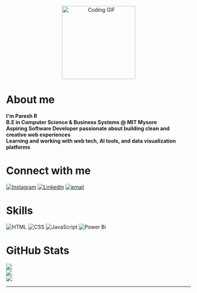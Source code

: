 <p align="center">
  <img src="https://media.giphy.com/media/qgQUggAC3Pfv687qPC/giphy.gif" width="200" alt="Coding GIF"/>
</p>

# About me
**I'm Paresh R**<br>
**B.E in Computer Science & Business Systems @ MIT Mysore** <br>
**Aspiring Software Developer passionate about building clean and creative web experiences**  
**Learning and working with web tech, AI tools, and data visualization platforms** 

# Connect with me
[![Instagram](https://img.shields.io/badge/Instagram-%23E4405F.svg?logo=Instagram&logoColor=white)](https://instagram.com/paresh_gowda) 
[![LinkedIn](https://img.shields.io/badge/LinkedIn-%230077B5.svg?logo=linkedin&logoColor=white)](https://linkedin.com/in/paresh-r-38095a356?lipi=urn%3Ali%3Apage%3Ad_flagship3_profile_view_base_contact_details%3BSlMaApBASieNonqfzjqBWQ%3D%3D) 
[![email](https://img.shields.io/badge/Email-D14836?logo=gmail&logoColor=white)](mailto:pareshgowda16@gmail.com) 

# Skills
![HTML](https://img.shields.io/badge/html-%23E34F26.svg?style=for-the-badge&logo=html&logoColor=white) 
![CSS](https://img.shields.io/badge/css-%231572B6.svg?style=for-the-badge&logo=css&logoColor=white) 
![JavaScript](https://img.shields.io/badge/javascript-%23323330.svg?style=for-the-badge&logo=javascript&logoColor=%23F7DF1E)
![Power Bi](https://img.shields.io/badge/power_bi-F2C811?style=for-the-badge&logo=powerbi&logoColor=black)

# GitHub Stats
![](https://github-readme-stats.vercel.app/api?username=Paresh-Gowda&theme=dark&hide_border=false&include_all_commits=true&count_private=false)<br/>
![](https://nirzak-streak-stats.vercel.app/?user=Paresh-Gowda&theme=dark&hide_border=false)<br/>
![](https://github-readme-stats.vercel.app/api/top-langs/?username=Paresh-Gowda&theme=dark&hide_border=false&include_all_commits=true&count_private=false&layout=compact)

---





